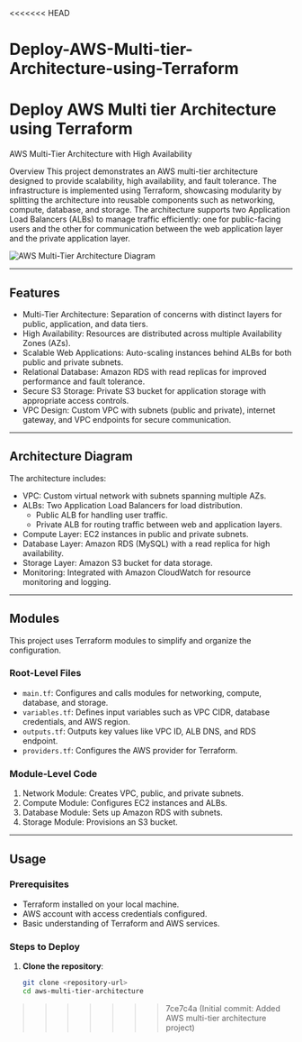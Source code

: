 <<<<<<< HEAD
# Deploy-AWS-Multi-tier-Architecture-using-Terraform
Deploy AWS Multi tier Architecture using Terraform
=======
AWS Multi-Tier Architecture with High Availability

 Overview
This project demonstrates an AWS multi-tier architecture designed to provide scalability, high availability, and fault tolerance. The infrastructure is implemented using Terraform, showcasing modularity by splitting the architecture into reusable components such as networking, compute, database, and storage. The architecture supports two Application Load Balancers (ALBs) to manage traffic efficiently: one for public-facing users and the other for communication between the web application layer and the private application layer.


![AWS Multi-Tier Architecture Diagram](images/architecture-diagram.png)


---

## Features
- Multi-Tier Architecture: Separation of concerns with distinct layers for public, application, and data tiers.
- High Availability: Resources are distributed across multiple Availability Zones (AZs).
- Scalable Web Applications: Auto-scaling instances behind ALBs for both public and private subnets.
- Relational Database: Amazon RDS with read replicas for improved performance and fault tolerance.
- Secure S3 Storage: Private S3 bucket for application storage with appropriate access controls.
- VPC Design: Custom VPC with subnets (public and private), internet gateway, and VPC endpoints for secure communication.

---

## Architecture Diagram
The architecture includes:
- VPC: Custom virtual network with subnets spanning multiple AZs.
- ALBs: Two Application Load Balancers for load distribution.
  - Public ALB for handling user traffic.
  - Private ALB for routing traffic between web and application layers.
- Compute Layer: EC2 instances in public and private subnets.
- Database Layer: Amazon RDS (MySQL) with a read replica for high availability.
- Storage Layer: Amazon S3 bucket for data storage.
- Monitoring: Integrated with Amazon CloudWatch for resource monitoring and logging.

---

## Modules
This project uses Terraform modules to simplify and organize the configuration.

### Root-Level Files
- `main.tf`: Configures and calls modules for networking, compute, database, and storage.
- `variables.tf`: Defines input variables such as VPC CIDR, database credentials, and AWS region.
- `outputs.tf`: Outputs key values like VPC ID, ALB DNS, and RDS endpoint.
- `providers.tf`: Configures the AWS provider for Terraform.

### Module-Level Code
1. Network Module: Creates VPC, public, and private subnets.
2. Compute Module: Configures EC2 instances and ALBs.
3. Database Module: Sets up Amazon RDS with subnets.
4. Storage Module: Provisions an S3 bucket.

---

## Usage

### Prerequisites
- Terraform installed on your local machine.
- AWS account with access credentials configured.
- Basic understanding of Terraform and AWS services.

### Steps to Deploy
1. **Clone the repository**:
   ```bash
   git clone <repository-url>
   cd aws-multi-tier-architecture
>>>>>>> 7ce7c4a (Initial commit: Added AWS multi-tier architecture project)
